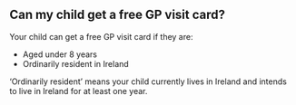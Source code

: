 ##  Can my child get a free GP visit card?

Your child can get a free GP visit card if they are:

  * Aged under 8 years 
  * Ordinarily resident in Ireland 

‘Ordinarily resident’ means your child currently lives in Ireland and intends
to live in Ireland for at least one year.
